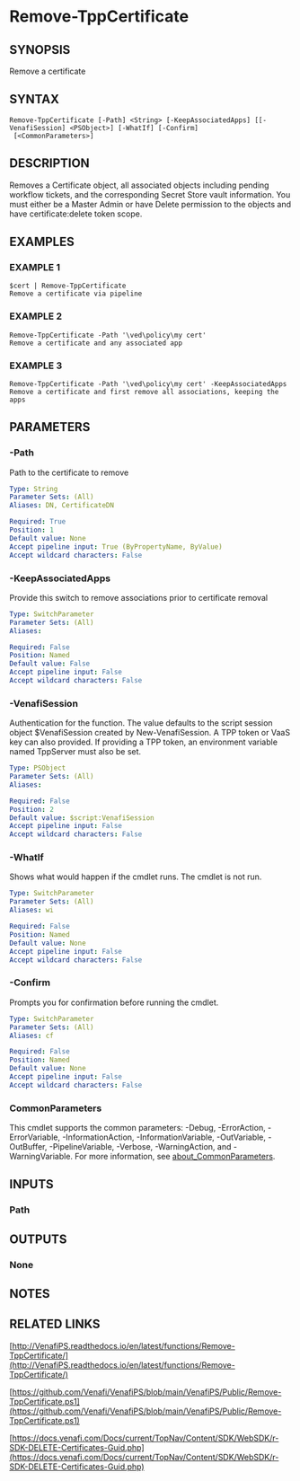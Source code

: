 # Remove-TppCertificate

## SYNOPSIS
Remove a certificate

## SYNTAX

```
Remove-TppCertificate [-Path] <String> [-KeepAssociatedApps] [[-VenafiSession] <PSObject>] [-WhatIf] [-Confirm]
 [<CommonParameters>]
```

## DESCRIPTION
Removes a Certificate object, all associated objects including pending workflow tickets, and the corresponding Secret Store vault information.
You must either be a Master Admin or have Delete permission to the objects and have certificate:delete token scope.

## EXAMPLES

### EXAMPLE 1
```
$cert | Remove-TppCertificate
Remove a certificate via pipeline
```

### EXAMPLE 2
```
Remove-TppCertificate -Path '\ved\policy\my cert'
Remove a certificate and any associated app
```

### EXAMPLE 3
```
Remove-TppCertificate -Path '\ved\policy\my cert' -KeepAssociatedApps
Remove a certificate and first remove all associations, keeping the apps
```

## PARAMETERS

### -Path
Path to the certificate to remove

```yaml
Type: String
Parameter Sets: (All)
Aliases: DN, CertificateDN

Required: True
Position: 1
Default value: None
Accept pipeline input: True (ByPropertyName, ByValue)
Accept wildcard characters: False
```

### -KeepAssociatedApps
Provide this switch to remove associations prior to certificate removal

```yaml
Type: SwitchParameter
Parameter Sets: (All)
Aliases:

Required: False
Position: Named
Default value: False
Accept pipeline input: False
Accept wildcard characters: False
```

### -VenafiSession
Authentication for the function.
The value defaults to the script session object $VenafiSession created by New-VenafiSession.
A TPP token or VaaS key can also provided.
If providing a TPP token, an environment variable named TppServer must also be set.

```yaml
Type: PSObject
Parameter Sets: (All)
Aliases:

Required: False
Position: 2
Default value: $script:VenafiSession
Accept pipeline input: False
Accept wildcard characters: False
```

### -WhatIf
Shows what would happen if the cmdlet runs.
The cmdlet is not run.

```yaml
Type: SwitchParameter
Parameter Sets: (All)
Aliases: wi

Required: False
Position: Named
Default value: None
Accept pipeline input: False
Accept wildcard characters: False
```

### -Confirm
Prompts you for confirmation before running the cmdlet.

```yaml
Type: SwitchParameter
Parameter Sets: (All)
Aliases: cf

Required: False
Position: Named
Default value: None
Accept pipeline input: False
Accept wildcard characters: False
```

### CommonParameters
This cmdlet supports the common parameters: -Debug, -ErrorAction, -ErrorVariable, -InformationAction, -InformationVariable, -OutVariable, -OutBuffer, -PipelineVariable, -Verbose, -WarningAction, and -WarningVariable. For more information, see [about_CommonParameters](http://go.microsoft.com/fwlink/?LinkID=113216).

## INPUTS

### Path
## OUTPUTS

### None
## NOTES

## RELATED LINKS

[http://VenafiPS.readthedocs.io/en/latest/functions/Remove-TppCertificate/](http://VenafiPS.readthedocs.io/en/latest/functions/Remove-TppCertificate/)

[https://github.com/Venafi/VenafiPS/blob/main/VenafiPS/Public/Remove-TppCertificate.ps1](https://github.com/Venafi/VenafiPS/blob/main/VenafiPS/Public/Remove-TppCertificate.ps1)

[https://docs.venafi.com/Docs/current/TopNav/Content/SDK/WebSDK/r-SDK-DELETE-Certificates-Guid.php](https://docs.venafi.com/Docs/current/TopNav/Content/SDK/WebSDK/r-SDK-DELETE-Certificates-Guid.php)

